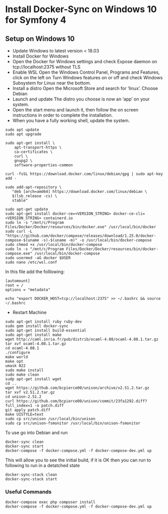 # Install Docker-Sync on Windows 10 for Symfony 4

## Setup on Windows 10

- Update Windows to latest version < 18.03
- Install Docker for Windows
- Open the Docker for Windows settings and check Expose daemon on tcp://localhost:2375 without TLS
- Enable WSL Open the Windows Control Panel, Programs and Features, click on the left on Turn Windows features on or off and check Windows Subsystem for Linux near the bottom.
- Install a distro Open the Microsoft Store and search for ‘linux’. Choose Debian
- Launch and update The distro you choose is now an ‘app’ on your system.
- Open the start menu and launch it, then follow the on screen instructions in order to complete the installation.
- When you have a fully working shell, update the system.

```
sudo apt update
sudo apt upgrade

sudo apt-get install \
    apt-transport-https \
    ca-certificates \
    curl \
    gnupg2 \
    software-properties-common

curl -fsSL https://download.docker.com/linux/debian/gpg | sudo apt-key add -

sudo add-apt-repository \
   "deb [arch=amd64] https://download.docker.com/linux/debian \
   $(lsb_release -cs) \
   stable"

sudo apt-get update
sudo apt-get install docker-ce=<VERSION_STRING> docker-ce-cli=<VERSION_STRING> containerd.io
sudo ln -s "/mnt/c/Program Files/Docker/Docker/resources/bin/docker.exe" /usr/local/bin/docker
sudo curl -L "https://github.com/docker/compose/releases/download/1.25.0/docker-compose-$(uname -s)-$(uname -m)" -o /usr/local/bin/docker-compose
sudo chmod +x /usr/local/bin/docker-compose
sudo ln -s "/mnt/c/Program Files/Docker/Docker/resources/bin/docker-compose.exe" /usr/local/bin/docker-compose
sudo usermod -aG docker $USER
sudo nano /etc/wsl.conf
```

In this file add the folllowing: 

```text
[automount]
root = /
options = "metadata"
```

```
echo "export DOCKER_HOST=tcp://localhost:2375" >> ~/.bashrc && source ~/.bashrc
```

- Restart Machine


```shell script
sudo apt-get install ruby ruby-dev
sudo gem install docker-sync
sudo apt-get install build-essential
sudo apt-get install make
wget http://caml.inria.fr/pub/distrib/ocaml-4.08/ocaml-4.08.1.tar.gz
tar xvf ocaml-4.08.1.tar.gz
cd ocaml-4.08.1
./configure
make world
make opt
umask 022
sudo make install
sudo make clean
sudp apt-get install wget
cd ..
wget https://github.com/bcpierce00/unison/archive/v2.51.2.tar.gz
tar xvf v2.51.2.tar.gz
cd unison-2.51.2
curl https://github.com/bcpierce00/unison/commit/23fa1292.diff?full_index=1 -o patch.diff
git apply patch.diff
make UISTYLE=text
sudo cp src/unison /usr/local/bin/unison
sudo cp src/unison-fsmonitor /usr/local/bin/unison-fsmonitor
```

To use go into Debian and run

```shell script
docker-sync clean
docker-sync start
docker-compose -f docker-compose.yml -f docker-compose-dev.yml up
```

This will allow you to see the initial build, if it is OK then you can run to following to run in a detatched state

```shell script
docker-sync-stack clean
docker-sync-stack start
```

### Useful Commands

```shell script
docker-compose exec php composer install
docker-compose -f docker-compose.yml -f docker-compose-dev.yml up
```